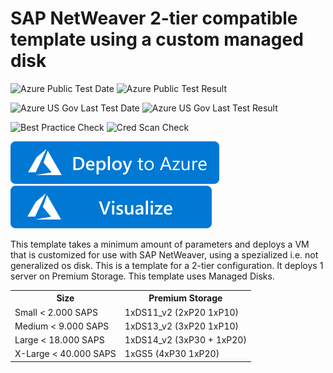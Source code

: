 # SAP NetWeaver 2-tier compatible template using a custom managed disk

![Azure Public Test Date](https://azurequickstartsservice.blob.core.windows.net/badges/sap-2-tier-user-disk-md/PublicLastTestDate.svg)
![Azure Public Test Result](https://azurequickstartsservice.blob.core.windows.net/badges/sap-2-tier-user-disk-md/PublicDeployment.svg)

![Azure US Gov Last Test Date](https://azurequickstartsservice.blob.core.windows.net/badges/sap-2-tier-user-disk-md/FairfaxLastTestDate.svg)
![Azure US Gov Last Test Result](https://azurequickstartsservice.blob.core.windows.net/badges/sap-2-tier-user-disk-md/FairfaxDeployment.svg)

![Best Practice Check](https://azurequickstartsservice.blob.core.windows.net/badges/sap-2-tier-user-disk-md/BestPracticeResult.svg)
![Cred Scan Check](https://azurequickstartsservice.blob.core.windows.net/badges/sap-2-tier-user-disk-md/CredScanResult.svg)

[![Deploy To Azure](https://raw.githubusercontent.com/Azure/azure-quickstart-templates/master/1-CONTRIBUTION-GUIDE/images/deploytoazure.svg?sanitize=true)](https://portal.azure.com/#create/Microsoft.Template/uri/https%3A%2F%2Fraw.githubusercontent.com%2FAzure%2Fazure-quickstart-templates%2Fmaster%2Fsap-2-tier-user-disk-md%2Fazuredeploy.json)  [![Visualize](https://raw.githubusercontent.com/Azure/azure-quickstart-templates/master/1-CONTRIBUTION-GUIDE/images/visualizebutton.svg?sanitize=true)](http://armviz.io/#/?load=https%3A%2F%2Fraw.githubusercontent.com%2FAzure%2Fazure-quickstart-templates%2Fmaster%2Fsap-2-tier-user-disk-md%2Fazuredeploy.json)

This template takes a minimum amount of parameters and deploys a VM that is customized for use with SAP NetWeaver, using a spezialized i.e. not generalized os disk.
This is a template for a 2-tier configuration. It deploys 1 server on Premium Storage.
This template uses Managed Disks.

<table>
	<tr>
		<th>Size</th>
		<th>Premium Storage</th>
	</tr>
	<tr>
		<td>Small < 2.000 SAPS</td>
		<td>1xDS11_v2 (2xP20 1xP10)</td>
	</tr>
	<tr>
		<td>Medium < 9.000 SAPS</td>
		<td>1xDS13_v2 (3xP20 1xP10)</td>
	</tr>
	<tr>
		<td>Large < 18.000 SAPS</td>
		<td>1xDS14_v2 (3xP30 + 1xP20)</td>
	</tr>
	<tr>
		<td>X-Large < 40.000 SAPS</td>
		<td>1xGS5 (4xP30 1xP20)</td>
	</tr>
</table>				


